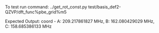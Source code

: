 To test run command:
../get_rot_const.py test/basis\_def2-QZVP/dft\_func%pbe\_grid%m5

Expected Output:
coord - A:  209.217861827  MHz, B:  162.080429029  MHz, C:  158.685386133  MHz
